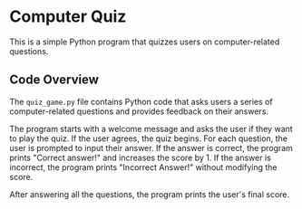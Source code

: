# Computer Quiz

This is a simple Python program that quizzes users on computer-related questions.


## Code Overview

The `quiz_game.py` file contains Python code that asks users a series of computer-related questions and provides feedback on their answers.

The program starts with a welcome message and asks the user if they want to play the quiz. If the user agrees, the quiz begins. For each question, the user is prompted to input their answer. If the answer is correct, the program prints "Correct answer!" and increases the score by 1. If the answer is incorrect, the program prints "Incorrect Answer!" without modifying the score.

After answering all the questions, the program prints the user's final score.